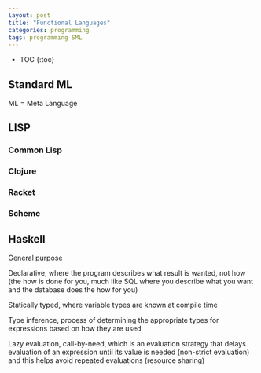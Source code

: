```yaml
---
layout: post
title: "Functional Languages"
categories: programming
tags: programming SML
---
```


* TOC
{:toc}

## Standard ML

ML = Meta Language



## LISP

### Common Lisp



### Clojure



### Racket



### Scheme



## Haskell

General purpose

Declarative, where the program describes what result is wanted, not how (the how is done for you, much like SQL where you describe what you want and the database does the how for you)

Statically typed, where variable types are known at compile time

Type inference, process of determining the appropriate types for expressions based on how they are used

Lazy evaluation, call-by-need, which is an evaluation strategy that delays evaluation of an expression until its value is needed (non-strict evaluation) and this helps avoid repeated evaluations (resource sharing)


